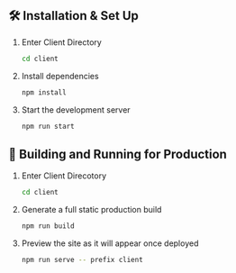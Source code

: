 
## 🛠 Installation & Set Up

1. Enter Client Directory

   ```sh
   cd client
   ```

2. Install dependencies

   ```sh
   npm install
   ```

3. Start the development server

   ```sh
   npm run start
   ```

## 🚀 Building and Running for Production
1. Enter Client Direcotory

   ```sh
   cd client
   ```

2. Generate a full static production build

   ```sh
   npm run build
   ```

3. Preview the site as it will appear once deployed

   ```sh
   npm run serve -- prefix client
   ```
